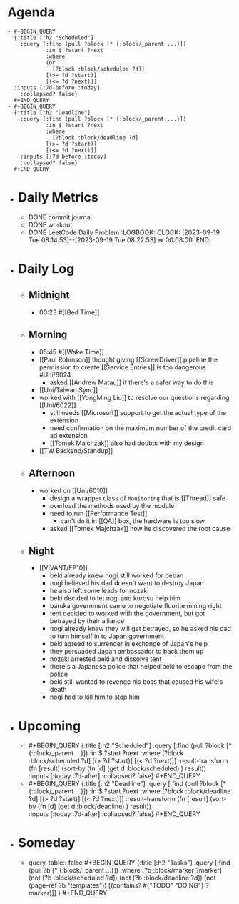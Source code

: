 # Agenda
	- #+BEGIN_QUERY
	  {:title [:h2 "Scheduled"]
	    :query [:find (pull ?block [* {:block/_parent ...}])
	            :in $ ?start ?next
	            :where
	            (or
	              [?block :block/scheduled ?d])
	            [(>= ?d ?start)]
	            [(<= ?d ?next)]]
	  :inputs [:7d-before :today]
	    :collapsed? false}
	  #+END_QUERY
	- #+BEGIN_QUERY
	  {:title [:h2 "Deadline"]
	    :query [:find (pull ?block [* {:block/_parent ...}])
	            :in $ ?start ?next
	            :where
	              [?block :block/deadline ?d]
	            [(>= ?d ?start)]
	            [(<= ?d ?next)]]
	    :inputs [:7d-before :today]
	    :collapsed? false}
	  #+END_QUERY
- # Daily Metrics
	- DONE commit journal
	- DONE workout
	- DONE LeetCode Daily Problem
	  :LOGBOOK:
	  CLOCK: [2023-09-19 Tue 08:14:53]--[2023-09-19 Tue 08:22:53] =>  00:08:00
	  :END:
- # Daily Log
	- ## Midnight
		- 00:23 #[[Bed Time]]
	- ## Morning
		- 05:45 #[[Wake Time]]
		- [[Paul Robinson]] thought giving [[ScrewDriver]] pipeline the permission to create [[Service Entries]] is too dangerous #Uni/6024
			- asked [[Andrew Matau]] if there's a safer way to do this
		- [[Uni/Taiwan Sync]]
		- worked with [[YongMing Liu]] to resolve our questions regarding [[Uni/6022]]
			- still needs [[Microsoft]] support to get the actual type of the extension
			- need confirmation on the maximum number of the credit card ad extension
			- [[Tomek Majchzak]] also had doubts with my design
		- [[TW Backend/Standup]]
	- ## Afternoon
		- worked on [[Uni/6010]]
			- design a wrapper class of `Monitoring` that is [[Thread]] safe
			- overload the methods used by the module
			- need to run [[Performance Test]]
				- can't do it in [[QA]] box, the hardware is too slow
			- asked [[Tomek Majchzak]] how he discovered the root cause
	- ## Night
		- [[VIVANT/EP10]]
			- beki already knew nogi still worked for beban
			- nogi believed his dad doesn't want to destroy Japan
			- he also left some leads for nozaki
			- beki decided to let nogi and kurosu help him
			- baruka government came to negotiate fluorite mining right
			- tent decided to worked with the government, but got betrayed by their alliance
			- nogi already knew they will get betrayed, so he asked his dad to turn himself in to Japan government
			- beki agreed to surrender in exchange of Japan's help
			- they persuaded Japan ambassador to back them up
			- nozaki arrested beki and dissolve tent
			- there's a Japanese police that helped beki to escape from the police
			- beki still wanted to revenge his boss that caused his wife's death
			- nogi had to kill him to stop him
- # Upcoming
	- #+BEGIN_QUERY
	  {:title [:h2 "Scheduled"]
	    :query [:find (pull ?block [* {:block/_parent ...}])
	            :in $ ?start ?next
	            :where
	              [?block :block/scheduled ?d]
	            [(> ?d ?start)]
	            [(< ?d ?next)]]
	  :result-transform (fn [result]
	                          (sort-by (fn [d]
	                                     (get d :block/scheduled) ) result))    
	  :inputs [:today :7d-after]
	    :collapsed? false}
	  #+END_QUERY
	- #+BEGIN_QUERY
	  {:title [:h2 "Deadline"]
	    :query [:find (pull ?block [* {:block/_parent ...}])
	            :in $ ?start ?next
	            :where
	              [?block :block/deadline ?d]
	            [(> ?d ?start)]
	            [(< ?d ?next)]]
	  :result-transform (fn [result]
	                          (sort-by (fn [d]
	                                     (get d :block/deadline) ) result))    
	  :inputs [:today :7d-after]
	    :collapsed? false}
	  #+END_QUERY
- # Someday
	- query-table:: false
	  #+BEGIN_QUERY
	  {:title [:h2 "Tasks"]
	   :query [:find (pull ?b [* {:block/_parent ...}])
	          :where
	          [?b :block/marker ?marker]
	          (not [?b :block/scheduled ?d])
	          (not [?b :block/deadline ?d])
	  (not (page-ref ?b "templates"))
	          [(contains? #{"TODO" "DOING"} ?marker)]]
	  }
	  #+END_QUERY